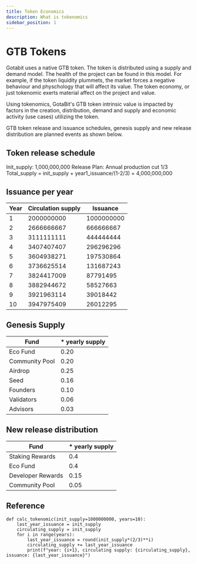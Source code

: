 ```yaml
---
title: Token Economics
description: What is tokenomics
sidebar_position: 1
---
```

# GTB Tokens

Gotabit uses a native GTB token. The token is distributed using a supply and demand model. The health of the project can be found in this model. For example, if the token liquidity plummets, the market forces a negative behaviour and physchology that will affect its value. The token economy, or just tokenomic exerts material affect on the project and value.

Using tokenomics, GotaBit's GTB token intrinsic value is impacted by factors in the creation, distribution, demand and supply and economic activity (use cases) utilizing the token. 

GTB token release and issuance schedules, genesis supply and new release distribution are planned events as shown below.

## Token release schedule

Init_supply: 1,000,000,000
Release Plan: Annual production cut 1/3
Total_supply = init_supply + year1_issuance/(1-2/3) = 4,000,000,000

## Issuance per year

| Year | Circulation supply  | Issuance           |
|------|---------------------|--------------------|
| 1    | 2000000000	         | 1000000000         |
| 2    | 2666666667	         | 666666667          |
| 3    | 3111111111	         | 444444444          |
| 4    | 3407407407	         | 296296296          |
| 5    | 3604938271	         | 197530864          |
| 6    | 3736625514	         | 131687243          |
| 7    | 3824417009	         | 87791495           |
| 8    | 3882944672          | 58527663           |
| 9    | 3921963114	         | 39018442           |
| 10   | 3947975409          | 26012295           |


## Genesis Supply
| Fund              | * yearly supply|
|-------------------|----------------|
| Eco Fund          | 0.20           |
| Community Pool   	| 0.20           |
| Airdrop           | 0.25           |
| Seed          	| 0.16           |
| Founders          | 0.10           |
| Validators       	| 0.06           |
| Advisors          | 0.03           |

## New release distribution
| Fund              | * yearly supply|
|-------------------|----------------|
| Staking Rewards  	| 0.4            |
| Eco Fund          | 0.4            |
| Developer Rewards | 0.15           |
| Community Pool    | 0.05           |


## Reference

```
def calc_tokenomic(init_supply=1000000000, years=10):
    last_year_issuance = init_supply
    circulating_supply = init_supply
    for i in range(years):
        last_year_issuance = round(init_supply*(2/3)**i)
        circulating_supply += last_year_issuance
        print(f"year: {i+1}, circulating supply: {circulating_supply}, issuance: {last_year_issuance}")
```